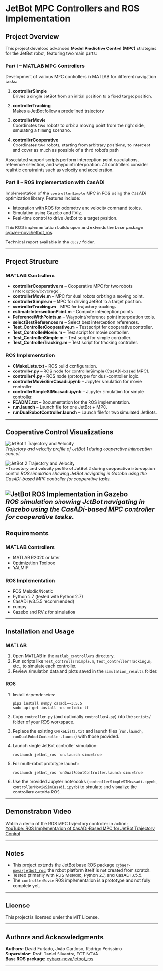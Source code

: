 # JetBot MPC Controllers and ROS Implementation

## Project Overview

This project develops advanced **Model Predictive Control (MPC)** strategies for the JetBot robot, featuring two main parts:

### Part I – MATLAB MPC Controllers
Development of various MPC controllers in MATLAB for different navigation tasks:

1. **controllerSimple**  
   Drives a single JetBot from an initial position to a fixed target position.

2. **controllerTracking**  
   Makes a JetBot follow a predefined trajectory.

3. **controllerMovie**  
   Coordinates two robots to orbit a moving point from the right side, simulating a filming scenario.

4. **controllerCooperative**  
   Coordinates two robots, starting from arbitrary positions, to intercept and cover as much as possible of a third robot’s path.

Associated support scripts perform interception point calculations, reference selection, and waypoint interpolation. All controllers consider realistic constraints such as velocity and acceleration.

### Part II – ROS Implementation with CasADi
Implementation of the `controllerSimple` MPC in ROS using the CasADi optimization library. Features include:

- Integration with ROS for odometry and velocity command topics.  
- Simulation using Gazebo and RViz.  
- Real-time control to drive JetBot to a target position.

This ROS implementation builds upon and extends the base package [cybaer-nova/jetbot_ros](https://github.com/cybaer-nova/jetbot_ros).

Technical report available in the `docs/` folder.

---

## Project Structure

### MATLAB Controllers

- **controllerCooperative.m** – Cooperative MPC for two robots (interception/coverage).
- **controllerMovie.m** – MPC for dual robots orbiting a moving point.
- **controllerSimple.m** – MPC for driving JetBot to a target position.
- **controllerTracking.m** – MPC for trajectory tracking.
- **estimateIntersectionPoint.m** – Compute interception points.
- **ReferenceWithPoints.m** – Waypoint/reference point interpolation tools.
- **selectBestReferences.m** – Select best interception references.
- **Test_ControllerCooperative.m** – Test script for cooperative controller.
- **Test_ControllerMovie.m** – Test script for movie controller.
- **Test_ControllerSimple.m** – Test script for simple controller.
- **Test_ControllerTracking.m** – Test script for tracking controller.

### ROS Implementation

- **CMakeLists.txt** – ROS build configuration.
- **controller.py** – ROS node for controllerSimple (CasADi-based MPC).
- **controller4.py** – ROS node (prototype) for dual-controller logic.
- **controllerMovieSimCasadi.ipynb** – Jupyter simulation for movie controller.
- **controllerSimpleSIMcasadi.ipynb** – Jupyter simulation for simple controller.
- **README.txt** – Documentation for the ROS implementation.
- **run.launch** – Launch file for one JetBot + MPC.
- **runDualRobotController.launch** – Launch file for two simulated JetBots.

---


## Cooperative Control Visualizations

![JetBot 1 Trajectory and Velocity](images/jetbot1_trajectory_velocity.png)  
*Trajectory and velocity profile of JetBot 1 during cooperative interception control.*

![JetBot 2 Trajectory and Velocity](images/jetbot2_trajectory_velocity.png)  
*Trajectory and velocity profile of JetBot 2 during cooperative interception control.*ROS simulation showing JetBot navigating in Gazebo using the CasADi-based MPC controller for cooperative tasks.*

![JetBot ROS Implementation in Gazebo](images/jetbot_ros_gazebo.png)  
*ROS simulation showing JetBot navigating in Gazebo using the CasADi-based MPC controller for cooperative tasks.*
---
## Requirements

### MATLAB Controllers
- MATLAB R2020 or later  
- Optimization Toolbox  
- YALMIP 

### ROS Implementation
- ROS Melodic/Noetic  
- Python 2.7 (tested with Python 2.7)  
- CasADi (v3.5.5 recommended)  
- numpy  
- Gazebo and RViz for simulation

---

## Installation and Usage

### MATLAB

1. Open MATLAB in the `matlab_controllers` directory.  
2. Run scripts like `Test_controllerSimple.m`, `Test_controllerTracking.m`, etc., to simulate each controller.  
3. Review simulation data and plots saved in the `simulation_results` folder.

### ROS

1. Install dependencies:
    ```
    pip2 install numpy casadi==3.5.5
    sudo apt-get install ros-melodic-tf
    ```

2. Copy `controller.py` (and optionally `controller4.py`) into the `scripts/` folder of your ROS workspace.

3. Replace the existing `CMakeLists.txt` and launch files (`run.launch`, `runDualRobotController.launch`) with those provided.

4. Launch single JetBot controller simulation:
    ```
    roslaunch jetbot_ros run.launch sim:=true
    ```

5. For multi-robot prototype launch:
    ```
    roslaunch jetbot_ros runDualRobotController.launch sim:=true
    ```

6. Use the provided Jupyter notebooks (`controllerSimpleSIMcasadi.ipynb`, `controllerMovieSimCasadi.ipynb`) to simulate and visualize the controllers outside ROS.

---

## Demonstration Video

Watch a demo of the ROS MPC trajectory controller in action:  
[YouTube: ROS Implementation of CasADi-Based MPC for JetBot Trajectory Control](https://youtu.be/jXjZQ6yIi38)

---

## Notes

- This project extends the JetBot base ROS package [`cybaer-nova/jetbot_ros`](https://github.com/cybaer-nova/jetbot_ros); the robot platform itself is not created from scratch.  
- Tested primarily with ROS Melodic, Python 2.7, and CasADi 3.5.5.  
- The `controllerMovie` ROS implementation is a prototype and not fully complete yet.

---

## License

This project is licensed under the MIT License.

---

## Authors and Acknowledgments

**Authors:** David Furtado, João Cardoso, Rodrigo Veríssimo  
**Supervision:** Prof. Daniel Silvestre, FCT NOVA  
**Base ROS package:** [cybaer-nova/jetbot_ros](https://github.com/cybaer-nova/jetbot_ros)

---


